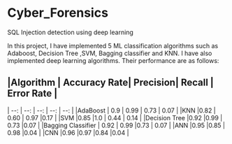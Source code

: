 # Cyber_Forensics

SQL Injection detection using deep learning

In this project, I have implemented 5 ML classification algorithms such as Adaboost, Decision Tree ,SVM, Bagging classifier and KNN. I have also implemented deep learning algorithms. Their performance are as follows:



|Algorithm          | Accuracy Rate|	Precision|	Recall |	Error Rate |
---------------------------------------------------------------------
| --:               |   --:        |   --:    |  --:   |  --:        |
|AdaBoost           | 	0.9         | 0.99     |   0.73 |	0.07 |
|KNN	               |0.82          |	0.60     |	0.97	  |0.17 |
|SVM	               |0.85	         |1.0       |	0.44   |	0.14 |
|Decision Tree	     |0.92	         |0.99      |	0.73	  |0.07 |
|Bagging Classifier |	0.92         |	0.99	    |0.73    |	0.07 |
|ANN	               |0.95	         |0.85      |	0.98	  |0.04 |
|CNN	               |0.96         	|0.97	     |0.84	   |0.04 |
 



